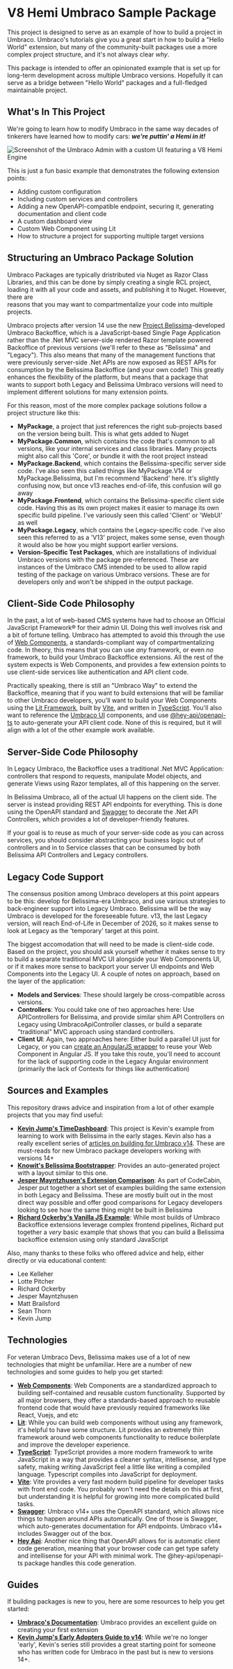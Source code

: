 # V8 Hemi Umbraco Sample Package

This project is designed to serve as an example of how to build a project in Umbraco.
Umbraco's tutorials give you a great start in how to build a "Hello World" extension, but many of the 
community-built packages use a more complex project structure, and it's not always clear _why_. 

This package is intended to offer an opinionated example that is set up for long-term development across 
multiple Umbraco versions. Hopefully it can serve as a bridge between "Hello World" packages and a
full-fledged maintainable project. 

## What's In This Project

We're going to learn how to modify Umbraco in the same way decades of tinkerers have learned how to modify cars: 
_**we're puttin' a Hemi in it!**_

![Screenshot of the Umbraco Admin with a custom UI featuring a V8 Hemi Engine](/assets/screenshot.png)

This is just a fun basic example that demonstrates the following extension points:

* Adding custom configuration
* Including custom services and controllers
* Adding a new OpenAPI-compatible endpoint, securing it, generating documentation and client code
* A custom dashboard view
* Custom Web Component using Lit
* How to structure a project for supporting multiple target versions

## Structuring an Umbraco Package Solution

Umbraco Packages are typically dristributed via Nuget as Razor Class Libraries, and this can be done by simply creating
a single RCL project, loading it with all your code and assets, and publishing it to Nuget. However, there are  
reasons that you may want to compartmentalize your code into multiple projects. 

Umbraco projects after version 14 use the new [Project Belissima](bel)-developed Umbraco Backoffice, which is a 
JavaScript-based Single Page Application rather than the .Net MVC server-side rendered Razor template powered Backoffice
of previous versions (we'll refer to these as "Belissima" and "Legacy"). This also means that many of the management 
functions that were previously server-side .Net APIs are now exposed as REST APIs for consumption by the Belissima 
Backoffice (and your own code!) This greatly enhances the flexibility of the platform, but means that a package that 
wants to support both Legacy and Belissima Umbraco versions will need to implement different solutions for many
extension points. 

For this reason, most of the more complex package solutions follow a project structure like this: 

* **MyPackage**, a project that just references the right sub-projects based on the version being built. This is 
what gets added to Nuget
* **MyPackage.Common**, which contains the code that's common to all versions, like your internal services and class 
libraries. Many projects might also call this 'Core', or bundle it with the root project instead
* **MyPackage.Backend**, which contains the Belissima-specific server side code. I've also seen this called things like
MyPackage.V14 or MyPackage.Belissima, but I'm recommend 'Backend' here. It's slightly confusing now, but once v13 
reaches end-of-life, this confusion will go away
* **MyPackage.Frontend**, which contains the Belissima-specific client side code. Having this as its own project makes
it easier to manage its own specific build pipeline. I've variously seen this called 'Client' or 'WebUI' as well
* **MyPackage.Legacy**, which contains the Legacy-specific code. I've also seen this referred to as a 'V13' project,
makes some sense, even though it would also be how you might support earlier versions.
* **Version-Specific Test Packages**, which are installations of individual Umbraco versions with the package 
pre-referenced. These are instances of the Umbraco CMS intended to be used to allow rapid testing of the package on 
various Umbraco versions. These are for developers only and won't be shipped in the output package.

## Client-Side Code Philosophy

In the past, a lot of web-based CMS systems have had to choose an Official JavaScript Framework® for their admin UI. 
Doing this well involves risk and a bit of fortune telling. Umbraco has attempted to avoid this through the use of 
[Web Components](wc), a standards-compliant way of compartmentalizing code. In theory, this means that you can use _any_
framework, or even _no_ framework, to build your Umbraco Backoffice extensions. All the rest of the system expects is
Web Components, and provides a few extension points to use client-side services like authentication and API client code.

Practically speaking, there is still an "Umbraco Way" to extend the Backoffice, meaning that if you want to build 
extensions that will be familiar to other Umbraco developers, you'll want to build your Web Components using the 
[Lit Framework](lit), built by [Vite](vite), and written in [TypeScript](ts). You'll also want to reference the 
[Umbraco UI](uui) components, and use [@hey-api/openapi-ts](hey) to auto-generate your API client code. None of this 
is required, but it will align with a lot of the other example work available.

## Server-Side Code Philosophy

In Legacy Umbraco, the Backoffice uses a traditional .Net MVC Application: controllers that respond to requests, 
manipulate Model objects, and generate Views using Razor templates, all of this happening on the server. 

In Belissima Umbraco, all of the actual UI happens on the client side. The server is instead providing REST API 
endpoints for everything. This is done using the OpenAPI standard and [Swagger](swag) to decorate the .Net API Controllers, 
which provides a lot of developer-friendly features. 

If your goal is to reuse as much of your server-side code as you can across services, you should consider abstracting 
your business logic out of controllers and in to Service classes that can be consumed by both Belissima API Controllers 
and Legacy controllers.

## Legacy Code Support

The consensus position among Umbraco developers at this point appears to be this: develop for Belissima-era Umbraco, 
and use various strategies to back-engineer support into Legacy Umbraco. Belissima will be the way Umbraco is developed
for the foreseeable future. v13, the last Legacy version, will reach End-of-Life in December of 2026, so it makes sense
to look at Legacy as the 'temporary' target at this point. 

The biggest accomodation that will need to be made is client-side code. Based on the project, you should ask yourself
whether it makes sense to try to build a separate traditional MVC UI alongside your Web Components UI, or if it makes
more sense to backport your server UI endpoints and Web Components into the Legacy UI. A couple of notes on approach, 
based on the layer of the application: 

* **Models and Services**: These should largely be cross-compatible across versions. 
* **Controllers**: You could take one of two approaches here: Use APIControllers for Belissima, and provide similar shim
  API Controllers on Legacy using UmbracoApiController classes, or build a separate "traditional" MVC approach using 
  standard controllers.
* **Client UI**: Again, two approaches here: Either build a parallel UI just for Legacy, or you can 
  [create an AngularJS wrapper](wcang) to reuse your Web Component in Angular JS. If you take this route, you'll need 
  to account for the lack of supporting code in the Legacy Angular environment (primarily the lack of Contexts for 
  things like authentication)
 
## Sources and Examples

This repository draws advice and inspiration from a lot of other example projects that you may find useful: 

* **[Kevin Jump's TimeDashboard](kjtd)**: This project is Kevin's example from learning to work with Belissima in the 
  early stages. Kevin also has a really excellent series of [articles on building for Umbraco v14](kjguide). 
  These are must-reads for new Umbraco package developers working with versions 14+
* **[Knowit's Belissima Bootstrapper](knowit)**: Provides an auto-generated project with a layout similar to this one.
* **[Jesper Mayntzhusen's Extension Comparison](jmcompare)**: As part of CodeCabin, Jesper put together a short set of 
  examples building the same extension in both Legacy and Belissima. These are mostly built out in the most direct way 
  possible and offer good comparisons for Legacy developers looking to see how the same thing might be built in Belissima
* **[Richard Ockerby's Vanilla JS Example](rosimple)**: While most builds of Umbraco Backoffice extensions leverage 
  complex frontend pipelines, Richard put together a _very_ basic example that shows that you can build a Belissima 
  backoffice extension using only standard JavaScript

Also, many thanks to these folks who offered advice and help, either directly or via educational content: 

* Lee Kelleher
* Lotte Pitcher
* Richard Ockerby
* Jesper Mayntzhusen
* Matt Brailsford
* Sean Thorn
* Kevin Jump

## Technologies

For veteran Umbraco Devs, Belissima makes use of a lot of new technologies that might be unfamiliar. Here are a number 
of new technologies and some guides to help you get started:

* **[Web Components](wc)**: Web Components are a standardized approach to building self-contained and reusable custom 
  functionality. Supported by all major browsers, they offer a standards-based approach to reusable frontend code that 
  would have previously required frameworks like React, Vuejs, and etc
* **[Lit](lit)**: While you can build web components without using any framework, it's helpful to have some structure. 
  Lit provides an extremely thin framework around web components functionality to reduce boilerplate and improve the 
  developer experience.
* **[TypeScript](ts)**: TypeScript provides a more modern framework to write JavaScript in a way that provides a cleaner
  syntax, intellisense, and type safety, making writing JavaScript feel a little like writing a compiled language. 
  Typescript compiles into JavaScript for deployment.
* **[Vite](vite)**: Vite provides a very fast modern build pipeline for developer tasks with front end code. You probably
  won't need the details on this at first, but understanding it is helpful for growing into more complicated build tasks.
* **[Swagger](swag)**: Umbraco v14+ uses the OpenAPI standard, which allows nice things to happen around APIs 
  automatically. One of those is Swagger, which auto-generates documentation for API endpoints. Umbraco v14+ includes 
  Swagger out of the box.
* **[Hey Api](hey)**: Another nice thing that OpenAPI allows for is automatic client code generation, meaning
  that your browser code can get type safety and intellisense for your API with minimal work. The @hey-api/openapi-ts 
  package handles this code generation.

## Guides

If building packages is new to you, here are some resources to help you get started: 

* **[Umbraco's Documentation](ug)**: Umbraco provides an excellent guide on creating your first extension
* **[Kevin Jump's Early Adopters Guide to v14](kj1)**: While we're no longer 'early', Kevin's series still provides a
great starting point for someone who has written code for Umbraco in the past but is new to versions 14+.


[kjtd]:https://github.com/KevinJump/TimeDashboard
[kjguide]:https://dev.to/kevinjump/series
[knowit]:https://github.com/KXCPH/Knowit.Umbraco.Bellissima.Bootstrapper
[jmcompare]:https://github.com/jemayn/ExtensionComparisons
[rosimple]:https://github.com/Rockerby/Umbraco-14-Sample-Package

[wc]:https://www.webcomponents.org/introduction
[lit]:https://lit.dev/docs/getting-started/
[ts]:https://www.typescriptlang.org/docs/handbook/typescript-in-5-minutes.html
[vite]:https://vitejs.dev/guide/
[swag]:https://swagger.io/
[hey]:https://heyapi.vercel.app/
[uui]:https://github.com/umbraco/Umbraco.UI

[ug]:https://docs.umbraco.com/umbraco-cms/tutorials/creating-your-first-extension#extension-with-vite-typescript-and-lit
[kj1]:https://dev.to/kevinjump/early-adoptors-guide-to-umbraco-v14-package-structure-3i67

[bel]:https://docs.umbraco.com/umbraco-cms/customizing/project-bellissima
[wcang]:https://vibhas1892.medium.com/how-to-use-web-components-in-angular-applications-f82d430712eb